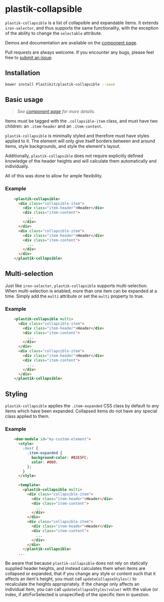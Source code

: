 plastik-collapsible
============

`plastik-collapsible` is a list of collapsible and expandable items. It extends
`iron-selector`, and thus supports the same functionality, with the exception of
the ability to change the `selectable` attribute.

Demos and documentation are available on the 
[component page](http://www.plastikit.org/1.x/#!/components/plastik-collapsible).

Pull requests are always welcome. If you encounter any bugs, please feel free to
[submit an issue](https://github.com/Plastikit/plastik-collapsible/issues/new/).

## Installation

```sh
bower install Plastikit/plastik-collapsible --save
```
## Basic usage

 > _See [component page](http://www.plastikit.org/1.x/#!/components/plastik-collapsible)
 > for more details._

Items must be tagged with the `.collapsible-item` class, and must have two
children: an `.item-header` and an `.item-content`.

`plastik-collapsible` is minimally styled and therefore must have styles applied
to it. The element will only give itself borders between and around items, style
backgrounds, and style the element's layout.

Additionally, `plastik-collapsible` does not require explicitly defined knowledge
of the header heights and will calculate them automatically and individually.

All of this was done to allow for ample flexibility.

### Example

```html
    <plastik-collapsible>
      <div class="collapsible-item">
        <div class="item-header">Header</div>
        <div class="item-content">
          ...
        </div>
      </div>
      <div class="collapsible-item">
        <div class="item-header">Header</div>
        <div class="item-content">
          ...
        </div>
      </div>
    </plastik-collapsible>
```

## Multi-selection

Just like `iron-selector`, `plastik-collapsible` supports multi-selection. When
multi-selection is enabled, more than one item can be expanded at a time. Simply
add the `multi` attribute or set the `multi` property to true.

### Example

```html
    <plastik-collapsible multi>
      <div class="collapsible-item">
        <div class="item-header">Header</div>
        <div class="item-content">
          ...
        </div>
      </div>
      <div class="collapsible-item">
        <div class="item-header">Header</div>
        <div class="item-content">
          ...
        </div>
      </div>
    </plastik-collapsible>
```
 
## Styling

`plastik-collapsible` applies the `.item-expanded` CSS class by default to any
items which have been expanded. Collapsed items do not have any special class
applied to them.

### Example

```html
    <dom-module id="my-custom-element">
      <style>
        :host {
          .item-expanded {
            background-color: #B3E5FC;
            color: #000;
          };
        }
      </style>
      
      <template>
        <plastik-collapsible multi>
          <div class="collapsible-item">
            <div class="item-header">Header</div>
            <div class="item-content">
              ...
            </div>
          </div>
          <div class="collapsible-item">
            <div class="item-header">Header</div>
            <div class="item-content">
              ...
            </div>
          </div>
        </plastik-collapsible>
      ...
```

Be aware that because `plastik-collapsible` does not rely on statically supplied
header heights, and instead calculates them when items are collapsed or expanded,
that if you change any style or content such that it affects an item's height,
you must call `updateCollapseStyles()` to recalculate the heights appropriately.
If the change only affects an individual item, you can call
`updateCollapseStyles(value)` with the value (or index, if attrForSelected is
unspecified) of the specific item in question.
